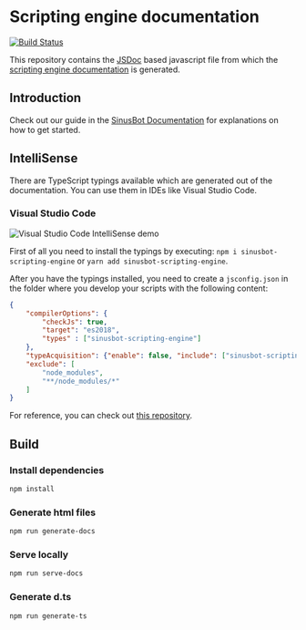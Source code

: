 # Scripting engine documentation

[![Build Status](https://travis-ci.org/SinusBot/scripting-docs.svg?branch=master)](https://travis-ci.org/SinusBot/scripting-docs)

This repository contains the [JSDoc](http://usejsdoc.org) based javascript file from which the [scripting engine documentation](https://sinusbot.github.io/scripting-docs/) is generated.

## Introduction

Check out our guide in the [SinusBot Documentation](https://sinusbot.github.io/docs/scripts/) for explanations on how to get started.

## IntelliSense

There are TypeScript typings available which are generated out of the documentation. You can use them in IDEs like Visual Studio Code.

### Visual Studio Code

![Visual Studio Code IntelliSense demo](intellisense-demo.gif)

First of all you need to install the typings by executing: `npm i sinusbot-scripting-engine` or `yarn add sinusbot-scripting-engine`.

After you have the typings installed, you need to create a `jsconfig.json` in the folder where you develop your scripts with the following content:

```json
{
    "compilerOptions": {
        "checkJs": true,
        "target": "es2018",
        "types" : ["sinusbot-scripting-engine"]
    },
    "typeAcquisition": {"enable": false, "include": ["sinusbot-scripting-engine"]},
    "exclude": [
        "node_modules",
        "**/node_modules/*"
    ]
}
```

For reference, you can check out [this repository](https://github.com/SinusBot/scripts).

## Build

### Install dependencies

```bash
npm install
```

### Generate html files

```bash
npm run generate-docs
```

### Serve locally

```bash
npm run serve-docs
```

### Generate d.ts

```bash
npm run generate-ts
```

